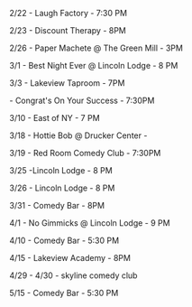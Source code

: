 2/22 - Laugh Factory - 7:30 PM

2/23 - Discount Therapy - 8PM

2/26 - Paper Machete @ The Green Mill - 3PM

3/1 - Best Night Ever @ Lincoln Lodge - 8 PM

3/3 - Lakeview Taproom - 7PM

\- Congrat's On Your Success - 7:30PM

3/10 - East of NY - 7 PM

3/18 - Hottie Bob @ Drucker Center - 

3/19 - Red Room Comedy Club - 7:30PM 

3/25 -Lincoln Lodge - 8 PM

3/26 - Lincoln Lodge - 8 PM

3/31 - Comedy Bar - 8PM

4/1 - No Gimmicks @ Lincoln Lodge - 9 PM

4/10 - Comedy Bar - 5:30 PM

4/15 - Lakeview Academy - 8PM

4/29 - 4/30 - skyline comedy club 

5/15 - Comedy Bar - 5:30 PM
